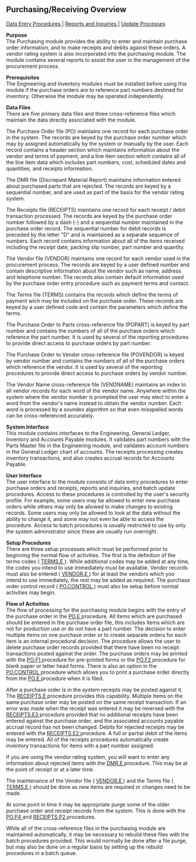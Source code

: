 ##  Purchasing/Receiving Overview

<PageHeader />

[ Data Entry Procedures ](PUR-ENTRY/README.md) | [ Reports and Inquiries ](PUR-REPORT/README.md) | [ Update Processes ](PUR-PROCESS/README.md)

**Purpose**  
The Purchasing module provides the ability to enter and maintain purchase
order information, and to make receipts and debits against these orders. A
vendor rating system is also incorporated into the purchasing module. The
module contains several reports to assist the user in the management of the
procurement process.

**Prerequisites**  
The Engineering and Inventory modules must be installed before using this
module if the purchase orders are to reference part numbers destined for
inventory. Otherwise the module may be operated independently.

**Data Files**  
There are five primary data files and three cross-reference files which
maintain the data directly associated with the module.  
  
The Purchase Order file (PO) maintains one record for each purchase order in
the system. The records are keyed by the purchase order number which may by
assigned automatically by the system or manually by the user. Each record
contains a header section which maintains information about the vendor and
terms of payment, and a line item section which contains all of the line item
data which includes part numbers, cost, scheduled dates and quantities, and
receipts information.  
  
The DMR file (Discrepant Material Report) maintains information entered about
purchased parts that are rejected. The records are keyed by a sequential
number, and are used as part of the basis for the vendor rating system.  
  
The Receipts file (RECEIPTS) maintains one record for each receipt / debit
transaction processed. The records are keyed by the purchase order number
followed by a dash (-) and a sequential number maintained in the purchase
order record. The sequential number for debit records is preceded by the
letter "D" and is maintained as a separate sequence of numbers. Each record
contains information about all of the items received including the receipt
date, packing slip number, part number and quantity.  
  
The Vendor file (VENDOR) maintains one record for each vendor used in the
procurement process. The records are keyed by a user defined number and
contain descriptive information about the vendor such as name, address and
telephone number. The records also contain default information used by the
purchase order entry procedure such as payment terms and contact.  
  
The Terms file (TERMS) contains the records which define the terms of payment
wich may be included on the purchase order. These records are keyed by a user
defined code and contain the parameters which define the terms.  
  
The Purchase Order to Parts cross-reference file (POPART) is keyed by part
number and contains the numbers of all of the purchase orders which reference
the part number. It is used by several of the reporting procedures to provide
direct access to purchase orders by part number.  
  
The Purchase Order to Vendor cross-reference file (POVENDOR) is keyed by
vendor number and contains the numbers of all of the purchase orders which
reference the vendor. It is used by several of the reporting procedures to
provide direct access to purchase orders by vendor number.  
  
The Vendor Name cross-reference file (VENDNAME) maintains an index to all
vendor records for each word of the vendor name. Anywhere within the system
where the vendor number is prompted the user may elect to enter a word from
the vendor's name instead to obtain the vendor number. Each word is processed
by a soundex algorithm so that even misspelled words can be cross-referenced
accurately.

**System Interface**  
This module contains interfaces to the Engineering, General Ledger, Inventory
and Accounts Payable modules. It validates part numbers with the Parts Master
file in the Engineering module, and validates account numbers in the General
Ledger chart of accounts. The receipts processing creates inventory
transactions, and also creates accrual records for Accounts Payable.

**User Interface**  
The user interface to the module consists of data entry procedures to enter
purchase orders and receipts, reports and inquiries, and batch update
procedures. Access to these procedures is controlled by the user's security
profile. For example, some users may be allowed to enter new purchase orders
while others may only be allowed to make changes to existing records. Some
users may only be allowed to look at the data without the ability to change
it, and some may not even be able to access the procedure. Access to batch
procedures is usually restricted to use by only the system administrator since
these are usually run overnight.

**Setup Procedures**  
There are three setup processes which must be performed prior to beginning the normal flow of activities. The first is the definition of the terms codes ( [ TERMS.E ](../../rover/AP-OVERVIEW/AP-ENTRY/TERMS-E) ). While additional codes may be added at any time, the codes you intend to use immediately must be available. Vendor records must also be entered ( [ VENDOR.E ](../../rover/AP-OVERVIEW/AP-ENTRY/VENDOR-E) ) for at least the vendors which you intend to use immediately, the rest may be added as required. The purchase order control record ( [ PO.CONTROL ](../../rover/AP-OVERVIEW/AP-ENTRY/AP-E/AP-E-1/CURRENCY-CONTROL/PO-E/PO-E-2/PO-CONTROL) ) must also be setup before normal activities may begin. 

**Flow of Activities**  
The flow of processing for the purchasing module begins with the entry of the purchase order in the [ PO.E ](../../rover/AP-OVERVIEW/AP-ENTRY/AP-E/AP-E-1/CURRENCY-CONTROL/PO-E) procedure. All items which are purchased should be entered in the purchase order file, this includes items which are not for production use or do not have a part number. The decision to enter multiple items on one purchase order or to create separate orders for each item is an internal procedural decision. The procedure allows the user to delete purchase order records provided that there have been no receipt transactions posted against the order. The purchase orders may be printed with the [ PO.F1 ](PO-F1/README.md) procedure for pre-printed forms or the [ PO.F2 ](../../rover/AP-OVERVIEW/AP-ENTRY/AP-E/CHECKS-E/AP-CONTROL/AP-CONTROL-2/FORM-CONTROL/FORM-CONTROL-3/PO-F3/PO-F2) procedure for blank paper or letter head forms. There is also an option in the [ PO.CONTROL ](../../rover/AP-OVERVIEW/AP-ENTRY/AP-E/AP-E-1/CURRENCY-CONTROL/PO-E/PO-E-2/PO-CONTROL) procedure which allows you to print a purchase order directly from the [ PO.E ](../../rover/AP-OVERVIEW/AP-ENTRY/AP-E/AP-E-1/CURRENCY-CONTROL/PO-E) procedure when it is filed.   
  
After a purchase order is in the system receipts may be posted against it. The [ RECEIPTS.E ](../../rover/AP-OVERVIEW/AP-ENTRY/AP-E/AP-E-1/MSHIP-E/RECEIPTS-E2/RECEIPTS-E3/RECEIPTS-E) procedure provides this capability. Multiple items on the same purchase order may be posted on the same receipt transaction. If an error was made when the receipt was entered it may be reversed with the [ RECEIPTS.E3 ](../../rover/AP-OVERVIEW/AP-ENTRY/AP-E/AP-E-1/MSHIP-E/RECEIPTS-E2/RECEIPTS-E3) procedure provided that no additional receipts have been entered against the purchase order, and the associated accounts payable accrual record has not been changed. Debits for rejected receipts may be entered with the [ RECEIPTS.E2 ](../../rover/AP-OVERVIEW/AP-ENTRY/AP-E/AP-E-1/MSHIP-E/RECEIPTS-E2) procedure. A full or partial debit of the items may be entered. All of the receipts procedures automatically create inventory transactions for items with a part number assigned.   
  
If you are using the vendor rating system, you will want to enter any information about rejected items with the [ DMR.E ](../../rover/AP-OVERVIEW/AP-REPORT/VENDOR-Q/VENDOR-Q-9/DMR-CONTROL/DMR-CONTROL-1/DMR-E) procedure. This may be at the point of receipt or at a later time.   
  
The maintenance of the Vendor file ( [ VENDOR.E ](../../rover/AP-OVERVIEW/AP-ENTRY/VENDOR-E) ) and the Terms file ( [ TERMS.E ](../../rover/AP-OVERVIEW/AP-ENTRY/TERMS-E) ) should be done as new items are required or changes need to be made.   
  
At some point in time it may be appropriate purge some of the older purchase order and receipt records from the system. This is done with the [ PO.P4 ](PO-P4/README.md) and [ RECEIPTS.P2 ](RECEIPTS-P2/README.md) procedures.   
  
While all of the cross-reference files in the purchasing module are maintained
automatically, it may be necessary to rebuild these files with the batch
procedures provided. This would normally be done after a file purge, but may
also be done on a regular basis by setting up the rebuild procedures in a
batch queue.

<badge text= "Version 8.10.57" vertical="middle" />

<PageFooter />